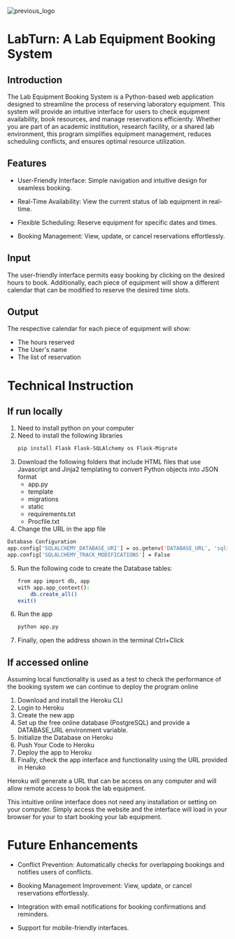 ![previous_logo](https://github.com/user-attachments/assets/41fa7aed-9e84-4ca5-b3e8-152c4397d1af)

# LabTurn: A Lab Equipment Booking System

## Introduction
The Lab Equipment Booking System is a Python-based web application designed to streamline the process of reserving laboratory equipment. This system will provide an intuitive interface for users to check equipment availability, book resources, and manage reservations efficiently. Whether you are part of an academic institution, research facility, or a shared lab environment, this program simplifies equipment management, reduces scheduling conflicts, and ensures optimal resource utilization.

## Features
- User-Friendly Interface: Simple navigation and intuitive design for seamless booking.

- Real-Time Availability: View the current status of lab equipment in real-time.

- Flexible Scheduling: Reserve equipment for specific dates and times.

- Booking Management: View, update, or cancel reservations effortlessly.

## Input
The user-friendly interface permits easy booking by clicking on the desired hours to book. Additionally, each piece of equipment will show a different calendar that can be modified to reserve the desired time slots.

## Output
The respective calendar for each piece of equipment will show:
- The hours reserved
- The User's name
- The list of reservation

# Technical Instruction
## If run locally
1. Need to install python on your computer
2. Need to install the following libraries
    ```bash
   pip install Flask Flask-SQLAlchemy os Flask-Migrate
   ```
3. Download the following folders that include HTML files that use Javascript and Jinja2 templating to convert Python objects into JSON format
   * app.py
   * template
   * migrations
   * static
   * requirements.txt
   * Procfile.txt
4. Change the URL in the app file 

```bash
Database Configuration
app.config['SQLALCHEMY_DATABASE_URI'] = os.getenv('DATABASE_URL', 'sqlite:///lab_equipment.db')
app.config['SQLALCHEMY_TRACK_MODIFICATIONS'] = False
```

5. Run the following code to create the Database tables:
   ```bash
   from app import db, app
   with app.app_context():
       db.create_all()
   exit()
   ```
6. Run the app
   ```bash
   python app.py
   ```
7. Finally, open the address shown in the terminal Ctrl+Click

## If accessed online
Assuming local functionality is used as a test to check the performance of the booking system we can continue to deploy the program online

1. Download and install the Heroku CLI
2. Login to Heroku
3. Create the new app
4. Set up the free online database (PostgreSQL) and provide a DATABASE_URL environment variable.
5. Initialize the Database on Heroku
6. Push Your Code to Heroku
7. Deploy the app to Heroku
8. Finally, check the app interface and functionality using the URL provided in Heruko

Heroku will generate a URL that can be access on any computer and will allow remote access to book the lab equipment.

This intuitive online interface does not need any installation or setting on your computer. Simply access the website and the interface will load in your browser for your to start booking your lab equipment.

# Future Enhancements
- Conflict Prevention: Automatically checks for overlapping bookings and notifies users of conflicts.

- Booking Management Improvement: View, update, or cancel reservations effortlessly.

- Integration with email notifications for booking confirmations and reminders.

- Support for mobile-friendly interfaces.



